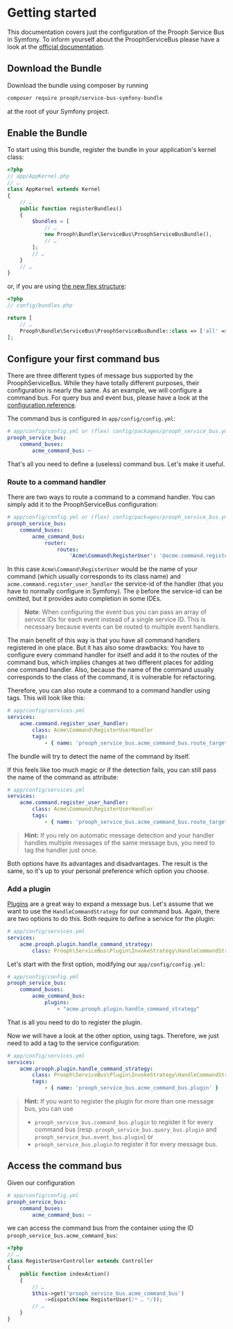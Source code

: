 # Getting started

This documentation covers just the configuration of the Prooph Service Bus in Symfony.
To inform yourself about the ProophServiceBus please have a look at the
[official documentation](http://docs.getprooph.org/service-bus/).

## Download the Bundle

Download the bundle using composer by running
```bash
composer require prooph/service-bus-symfony-bundle
```
at the root of your Symfony project.

## Enable the Bundle

To start using this bundle, register the bundle in your application's kernel class:
```php
<?php
// app/AppKernel.php
// …
class AppKernel extends Kernel
{
    // …
    public function registerBundles()
    {
        $bundles = [
            // …
            new Prooph\Bundle\ServiceBus\ProophServiceBusBundle(),
            // …
        ];
        // …
    }
    // …
}
```

or, if you are using [the new flex structure](https://symfony.com/doc/current/setup/flex.html):
```php
<?php
// config/bundles.php

return [
    // …
    Prooph\Bundle\ServiceBus\ProophServiceBusBundle::class => ['all' => true],
];
```

## Configure your first command bus

There are three different types of message bus supported by the ProophServiceBus.
While they have totally different purposes, their configuration is nearly the same.
As an example, we will configure a command bus.
For query bus and event bus, please have a look at the [configuration reference](./configuration_reference.html). 

The command bus is configured in `app/config/config.yml`:
```yaml
# app/config/config.yml or (flex) config/packages/prooph_service_bus.yml
prooph_service_bus:
    command_buses:
        acme_command_bus: ~
```

That's all you need to define a (useless) command bus. Let's make it useful.

### Route to a command handler

There are two ways to route a command to a command handler.
You can simply add it to the ProophServiceBus configuration:

```yaml
# app/config/config.yml or (flex) config/packages/prooph_service_bus.yml
prooph_service_bus:
    command_buses:
        acme_command_bus:
            router:
                routes:
                    'Acme\Command\RegisterUser': '@acme.command.register_user_handler'
```

In this case `Acme\Command\RegisterUser` would be the name of your command (which usually corresponds to its class name)
and `acme.command.register_user_handler` the service-id of the handler (that you have to normally configure in Symfony).
The `@` before the service-id can be omitted, but it provides auto completion in some IDEs.

> **Note**: When configuring the event bus you can pass an array of service IDs for each event instead of a single service ID.
> This is necessary because events can be routed to multiple event handlers. 

The main benefit of this way is that you have all command handlers registered in one place.
But it has also some drawbacks:
You have to configure every command handler for itself and add it to the routes of the command bus,
which implies changes at two different places for adding one command handler.
Also, because the name of the command usually corresponds to the class of the command, it is vulnerable for refactoring.

Therefore, you can also route a command to a command handler using tags. This will look like this:
```yaml
# app/config/services.yml
services:
    acme.command.register_user_handler:
        class: Acme\Command\RegisterUserHandler
        tags:
            - { name: 'prooph_service_bus.acme_command_bus.route_target' }
```
The bundle will try to detect the name of the command by itself.

If this feels like too much magic or if the detection fails, you can still pass the name of the command as attribute:
```yaml
# app/config/services.yml
services:
    acme.command.register_user_handler:
        class: Acme\Command\RegisterUserHandler
        tags:
            - { name: 'prooph_service_bus.acme_command_bus.route_target', message: 'Acme\Command\RegisterUser' }
```

> **Hint:** If you rely on automatic message detection and your handler handles multiple messages of the same message bus,
> you need to tag the handler just once. 

Both options have its advantages and disadvantages.
The result is the same, so it's up to your personal preference which option you choose.

### Add a plugin

[Plugins](http://getprooph.org/service-bus/plugins.html) are a great way to expand a message bus. 
Let's assume that we want to use the `HandleCommandStrategy` for our command bus.
Again, there are two options to do this.
Both require to define a service for the plugin:
```yaml
# app/config/services.yml
services:
    acme.prooph.plugin.handle_command_strategy:
        class: Prooph\ServiceBus\Plugin\InvokeStrategy\HandleCommandStrategy
```

Let's start with the first option, modifying our `app/config/config.yml`:
```yaml
# app/config/config.yml
prooph_service_bus:
    command_buses:
        acme_command_bus:
            plugins:
                - "acme.prooph.plugin.handle_command_strategy"
```
That is all you need to do to register the plugin.

Now we will have a look at the other option, using tags.
Therefore, we just need to add a tag to the service configuration:
```yaml
# app/config/services.yml
services:
    acme.prooph.plugin.handle_command_strategy:
        class: Prooph\ServiceBus\Plugin\InvokeStrategy\HandleCommandStrategy
        tags:
            - { name: 'prooph_service_bus.acme_command_bus.plugin' }
```

> **Hint:** If you want to register the plugin for more than one message bus, you can use
>  - `prooph_service_bus.command_bus.plugin` to register it for every command bus (resp. `prooph_service_bus.query_bus.plugin` and `prooph_service_bus.event_bus.plugin`) or
>  - `prooph_service_bus.plugin` to register it for every message bus.

## Access the command bus

Given our configuration
```yaml
# app/config/config.yml
prooph_service_bus:
    command_buses:
        acme_command_bus: ~
```
we can access the command bus from the container using the ID `prooph_service_bus.acme_command_bus`:
```php
<?php
// …
class RegisterUserController extends Controller
{
    public function indexAction()
    {
        // …
        $this->get('prooph_service_bus.acme_command_bus')
            ->dispatch(new RegisterUser(/* … */));
        // …
    }
}
```
